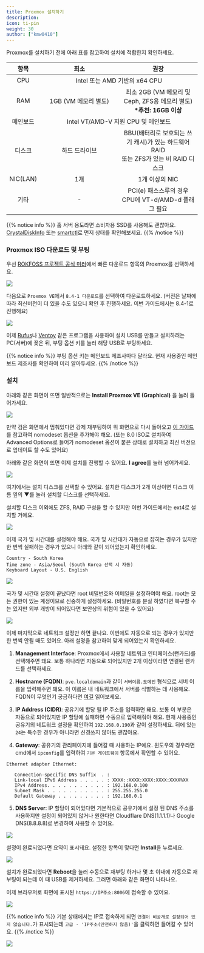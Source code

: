 ```yaml
---
title: Proxmox 설치하기
description: 
icon: ti-pin
weight: 30
author: ["kmw0410"]
---
```


Proxmox를 설치하기 전에 아래 표를 참고하여 설치에 적합한지 확인하세요.

<table style="text-align: center; border-collapse: collapse; border-spacing: 0; width: 100%;">
  <thead>
    <tr>
      <th style="text-align: center; width: 15%;">항목</th>
      <th style="text-align: center; width: 42.5%;">최소</th>
      <th style="text-align: center; width: 42.5%;">권장</th>
    </tr>
  </thead>
  <tbody>
    <tr>
      <td>CPU</td>
      <td colspan="2">Intel 또는 AMD 기반의 x64 CPU</td>
    </tr>
    <tr>
      <td>RAM</td>
      <td>1GB (VM 메모리 별도)</td>
      <td>최소 2GB (VM 메모리 및 Ceph, ZFS용 메모리 별도)<br><strong>*추천: 16GB 이상</strong></td>
    </tr>
    <tr>
      <td>메인보드</td>
      <td colspan="2">Intel VT/AMD-V 지원 CPU 및 메인보드</td>
    </tr>
    <tr>
      <td>디스크</td>
      <td>하드 드라이브</td>
      <td>BBU(배터리로 보호되는 쓰기 캐시)가 있는 하드웨어 RAID<br>또는 ZFS가 있는 비 RAID 디스크</td>
    </tr>
    <tr>
      <td>NIC(LAN)</td>
      <td>1개</td>
      <td>1개 이상의 NIC</td>
    </tr>
    <tr>
      <td>기타</td>
      <td>-</td>
      <td>PCI(e) 패스스루의 경우 CPU에 VT-d/AMD-d 플래그 필요</td>
    </tr>
  </tbody>
</table>

{{% notice info %}}
홈 서버 용도라면 소비자용 SSD를 사용해도 괜찮아요. [CrystalDiskInfo](https://crystalmark.info/en/software/crystaldiskinfo/) 또는 [smartctl](https://www.smartmontools.org/)로 먼저 상태를 확인해보세요.
{{% /notice %}}

### Proxmox ISO 다운로드 및 부팅
우선 [ROKFOSS 프로젝트 공식 미러](https://http.krfoss.org/)에서 빠른 다운로드 항목의 Proxmox를 선택하세요.

![](./1.png)

다음으로 `Proxmox VE`에서 `8.4-1 다운로드`를 선택하여 다운로드하세요. (버전은 날짜에 따라 최신버전이 더 있을 수도 있으니 확인 후 진행하세요. 이번 가이드에서는 8.4-1로 진행해요)

![](./2.png)

이제 [Rufus](https://rufus.ie/ko/)나 [Ventoy](https://www.ventoy.net/) 같은 프로그램을 사용하여 설치 USB를 만들고 설치하려는 PC(서버)에 꽂은 뒤, 부팅 옵션 키를 눌러 해당 USB로 부팅하세요.

{{% notice info %}}
부팅 옵션 키는 메인보드 제조사마다 달라요. 현재 사용중인 메인보드 제조사를 확인하여 미리 알아두세요.
{{% /notice %}}

### 설치
아래와 같은 화면이 뜨면 일반적으로는 **Install Proxmox VE (Graphical)** 을 눌러 들어가세요.

![](./3.png)

만약 검은 화면에서 멈춰있다면 강제 재부팅하여 위 화면으로 다시 돌아오고 [이 가이드](https://svrforum.com/svr/1650986)를 참고하여 nomodeset 옵션을 추가해야 해요. (또는 8.0 ISO로 설치하여 Advanced Options로 들어가 nomodeset 옵션이 붙은 상태로 설치하고 최신 버전으로 업데이트 할 수도 있어요)

아래와 같은 화면이 뜨면 이제 설치를 진행할 수 있어요. **I agree**를 눌러 넘어가세요.

![](./4.png)

여기에서는 설치 디스크를 선택할 수 있어요. 설치한 디스크가 2개 이상이면 디스크 이름 옆의 ▼를 눌러 설치할 디스크를 선택하세요.

설치할 디스크 이외에도 ZFS, RAID 구성을 할 수 있지만 이번 가이드에서는 ext4로 설치할 거에요.

![](./5.png)

이제 국가 및 시간대를 설정해야 해요. 국가 및 시간대가 자동으로 잡히는 경우가 있지만 한 번씩 실패하는 경우가 있으니 아래와 같이 되어있는지 확인하세요.

```
Country - South Korea
Time zone - Asia/Seoul (South Korea 선택 시 자동)
Keyboard Layout - U.S. English
```

![](./6.png)

국가 및 시간대 설정이 끝났다면 root 비밀번호와 이메일을 설정하여야 해요. root는 모든 권한이 있는 계정이므로 신중하게 설정하세요. (비밀번호를 분실 하였다면 복구할 수는 있지만 외부 개방이 되어있다면 보안상의 위험이 있을 수 있어요)

![](./7.png)

이제 마지막으로 네트워크 설정만 하면 끝나요. 이번에도 자동으로 되는 경우가 있지만 한 번씩 안될 때도 있어요. 아래 설명을 참고하여 맞게 되어있는지 확인하세요.

1. **Management Interface**:
Proxmox에서 사용할 네트워크 인터페이스(랜카드)를 선택해주면 돼요. 보통 하나라면 자동으로 되어있지만 2개 이상이라면 연결된 랜카드를 선택하세요.

2. **Hostname (FQDN)**:
`pve.localdomain`과 같이 `서버이름.도메인` 형식으로 서버 이름을 입력해주면 돼요. 이 이름은 내 네트워크에서 서버를 식별하는 데 사용해요. <br>
FQDN이 무엇인기 궁금하다면 [여길](https://www.f5.com/ko_kr/glossary/fqdn) 읽어보세요.

3. **IP Address (CIDR)**:
공유기에 할당 될 IP 주소를 입력하면 돼요. 보통 이 부분은 자동으로 되어있지만 IP 할당에 실패하면 수동으로 입력해줘야 해요. 현재 사용중인 공유기의 네트워크 설정을 확인하여 `192.168.0.190`과 같이 설정하세요. 뒤에 있는 `24`는 특수한 경우가 아니라면 신경쓰지 않아도 괜찮아요.

4. **Gateway**:
공유기의 관리페이지에 들어갈 때 사용하는 IP에요. 윈도우의 경우라면 cmd에서 `ipconfig`를 입력하여 `기본 게이트웨이` 항목에서 확인할 수 있어요.
```
Ethernet adapter Ethernet:

   Connection-specific DNS Suffix  . :
   Link-local IPv6 Address . . . . . : XXXX::XXXX:XXXX:XXXX:XXXX%XX
   IPv4 Address. . . . . . . . . . . : 192.168.0.100
   Subnet Mask . . . . . . . . . . . : 255.255.255.0
   Default Gateway . . . . . . . . . : 192.168.0.1
```

5. **DNS Server**:
IP 할당이 되어있다면 기본적으로 공유기에서 설정 된 DNS 주소를 사용하지만 설정이 되어있지 않거나 원한다면 Cloudflare DNS(1.1.1.1)나 Google DNS(8.8.8.8)로 변경하여 사용할 수 있어요.

![](./8.png)

설정이 완료되었다면 요약이 표시돼요. 설정한 항목이 맞다면 **Install**을 누르세요.

![](./9.png)

설치가 완료되었다면 **Reboot**을 눌러 수동으로 재부팅 하거나 몇 초 이내에 자동으로 재부팅이 되는데 이 때 USB를 제거하세요. 그러면 아래와 같은 화면이 나타나요.

이제 브라우저로 화면에 표시된 `https://IP주소:8006`에 접속할 수 있어요.

![](./10.png)

{{% notice info %}}
기본 상태에서는 IP로 접속하게 되면 `연결이 비공개로 설정되어 있지 않습니다.`가 표시되는데 `고급 - 'IP주소(안전하지 않음)'`을 클릭하면 들어갈 수 있어요.
{{% /notice %}}

![](./11.png)
